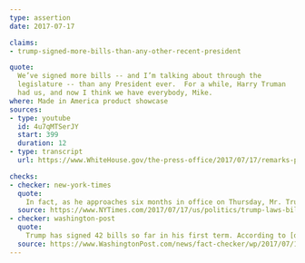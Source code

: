 ```yaml
---
type: assertion
date: 2017-07-17

claims:
- trump-signed-more-bills-than-any-other-recent-president

quote:
  We’ve signed more bills -- and I’m talking about through the
  legislature -- than any President ever.  For a while, Harry Truman
  had us, and now I think we have everybody, Mike.
where: Made in America product showcase
sources:
- type: youtube
  id: 4u7qMTSerJY
  start: 399
  duration: 12
- type: transcript
  url: https://www.WhiteHouse.gov/the-press-office/2017/07/17/remarks-president-trump-made-america-product-showcase

checks:
- checker: new-york-times
  quote:
    In fact, as he approaches six months in office on Thursday, Mr. Trump is slightly behind the lawmaking pace for the past six presidents, who as a group signed an average of 43 bills during the same period. And an analysis of the bills Mr. Trump signed shows that about half were minor and inconsequential, passed by Congress with little debate. Among recent presidents, both the total number of bills he signed and the legislation’s substance make Mr. Trump about average.
  source: https://www.NYTimes.com/2017/07/17/us/politics/trump-laws-bills.html
- checker: washington-post
  quote:
    Trump has signed 42 bills so far in his first term. According to [data compiled by GovTrack](https://www.govtrack.us/congress/bills/statistics), as of July 17, Jimmy Carter had signed 70 bills, George H.W. Bush had signed 55, and Bill Clinton had signed 50.
  source: https://www.WashingtonPost.com/news/fact-checker/wp/2017/07/17/no-president-trump-youve-havent-signed-more-bills-than-any-president/
---
```

